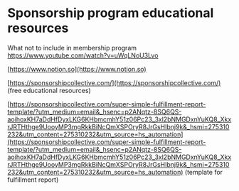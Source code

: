# Sponsorship program educational resources

What not to include in membership program
https://www.youtube.com/watch?v=uWqLNoU3Lvo

[https://www.notion.so](https://www.notion.so)

[https://sponsorshipcollective.com/](https://sponsorshipcollective.com/)  (free educational resources) 

[https://sponsorshipcollective.com/super-simple-fulfillment-report-template/?utm_medium=email&_hsenc=p2ANqtz-8SQ6QS-aoihoxKH7aDdHfDyxLKG6KHbmcmhY51z06Pc23_3xl2bNMGDxnYuKQ8_XkxrJRTHthge9UooyMP3mgRkkBiNcQmXSPOryR8JrGsHIbnj9k&_hsmi=275310232&utm_content=275310232&utm_source=hs_automation](https://sponsorshipcollective.com/super-simple-fulfillment-report-template/?utm_medium=email&_hsenc=p2ANqtz-8SQ6QS-aoihoxKH7aDdHfDyxLKG6KHbmcmhY51z06Pc23_3xl2bNMGDxnYuKQ8_XkxrJRTHthge9UooyMP3mgRkkBiNcQmXSPOryR8JrGsHIbnj9k&_hsmi=275310232&utm_content=275310232&utm_source=hs_automation) (template for fulfillment report)